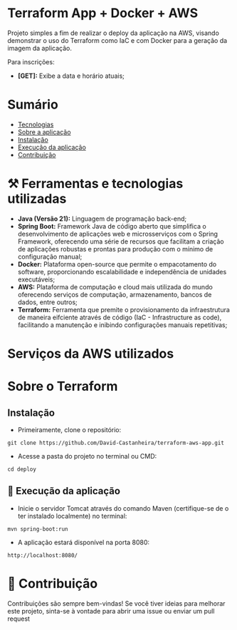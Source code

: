 # Terraform App + Docker + AWS
Projeto simples a fim de realizar o deploy da aplicação na AWS, visando demonstrar o uso do Terraform como IaC e com Docker para a geração da imagem da aplicação.

Para inscrições:
*   **[GET]:** Exibe a data e horário atuais;

# Sumário
   * [Tecnologias](#️ferramentas-e-tecnologias-utilizadas)
   * [Sobre a aplicação](#️sobre-a-aplicação)
   * [Instalação](#️instalação)
   * [Execução da aplicação](#execução)
   * [Contribuição](#contribuição)

# ⚒️ Ferramentas e tecnologias utilizadas
*   **Java (Versão 21):** Linguagem de programação back-end;
*   **Spring Boot:** Framework Java de código aberto que simplifica o desenvolvimento de aplicações web e microsserviços com o Spring Framework, oferecendo uma série de recursos que facilitam a criação de aplicações robustas e prontas para produção com o mínimo de configuração manual;
*   **Docker:** Plataforma open-source que permite o empacotamento do software, proporcionando escalabilidade e independência de unidades executáveis;
*   **AWS:** Plataforma de computação e cloud mais utilizada do mundo oferecendo serviços de computação, armazenamento, bancos de dados, entre outros;
*   **Terraform:** Ferramenta que premite o provisionamento da infraestrutura de maneira eifciente através de código (IaC - Infrastructure as code), facilitando a manutenção e inibindo configurações manuais repetitivas;

# Serviços da AWS utilizados


# Sobre o Terraform



## Instalação
- Primeiramente, clone o repositório:
```
git clone https://github.com/David-Castanheira/terraform-aws-app.git
```

- Acesse a pasta do projeto no terminal ou CMD:
```
cd deploy
```

## 🚀 Execução da aplicação
- Inicie o servidor Tomcat através do comando Maven (certifique-se de o ter instalado localmente) no terminal:
```
mvn spring-boot:run
```

- A aplicação estará disponível na porta 8080:
```
http://localhost:8080/
```

# 🤝 Contribuição
Contribuições são sempre bem-vindas! Se você tiver ideias para melhorar este projeto, sinta-se à vontade para abrir uma issue ou enviar um pull request

